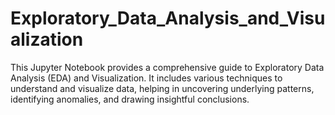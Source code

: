 # Exploratory_Data_Analysis_and_Visualization
This Jupyter Notebook provides a comprehensive guide to Exploratory Data Analysis (EDA) and Visualization. It includes various techniques to understand and visualize data, helping in uncovering underlying patterns, identifying anomalies, and drawing insightful conclusions.
